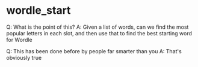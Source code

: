# wordle_start

Q: What is the point of this?
A: Given a list of words, can we find the most popular letters in each slot, and then use that to find the best starting word for Wordle

Q: This has been done before by people far smarter than you
A: That's obviously true
